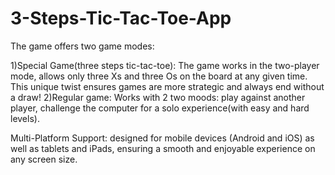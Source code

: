 # 3-Steps-Tic-Tac-Toe-App

The game offers two game modes:

  1)Special Game(three steps tic-tac-toe):
    The game works in the two-player mode, allows only three Xs and three Os on the board at any given time. This unique twist       ensures games are more strategic and always end without a draw!
  2)Regular game:
    Works with 2 two moods: play against another player, challenge the computer for a solo experience(with easy and hard levels).

Multi-Platform Support:
  designed for mobile devices (Android and iOS) as well as tablets and iPads, ensuring a smooth and enjoyable experience on any    screen size.
